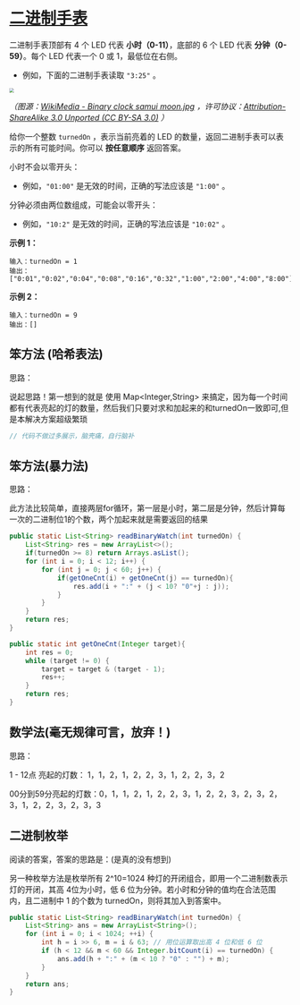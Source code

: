 # [二进制手表](https://leetcode-cn.com/problems/binary-watch/)

二进制手表顶部有 4 个 LED 代表 **小时（0-11）**，底部的 6 个 LED 代表 **分钟（0-59）**。每个 LED 代表一个 0 或 1，最低位在右侧。

- 例如，下面的二进制手表读取 `"3:25"` 。

<img src="http://image.tinx.top/20210621184216.png" style="zoom: 50%;" />

*（图源：[WikiMedia - Binary clock samui moon.jpg](https://commons.m.wikimedia.org/wiki/File:Binary_clock_samui_moon.jpg) ，许可协议：[Attribution-ShareAlike 3.0 Unported (CC BY-SA 3.0)](https://creativecommons.org/licenses/by-sa/3.0/deed.en) ）*

给你一个整数 `turnedOn` ，表示当前亮着的 LED 的数量，返回二进制手表可以表示的所有可能时间。你可以 **按任意顺序** 返回答案。

小时不会以零开头：

- 例如，`"01:00"` 是无效的时间，正确的写法应该是 `"1:00"` 。

分钟必须由两位数组成，可能会以零开头：

- 例如，`"10:2"` 是无效的时间，正确的写法应该是 `"10:02"` 。

**示例 1：**

```
输入：turnedOn = 1
输出：["0:01","0:02","0:04","0:08","0:16","0:32","1:00","2:00","4:00","8:00"]
```

**示例 2：**

```
输入：turnedOn = 9
输出：[]
```



## 笨方法 (哈希表法)

思路：

说起思路！第一想到的就是 使用 Map<Integer,String> 来搞定，因为每一个时间都有代表亮起的灯的数量，然后我们只要对求和加起来的和turnedOn一致即可,但是本解决方案超级繁琐

```java
// 代码不做过多展示，脑壳痛，自行脑补
```



## 笨方法(暴力法)

思路：

此方法比较简单，直接两层for循环，第一层是小时，第二层是分钟，然后计算每一次的二进制位1的个数，两个加起来就是需要返回的结果

```java
public static List<String> readBinaryWatch(int turnedOn) {
    List<String> res = new ArrayList<>();
    if(turnedOn >= 8) return Arrays.asList();
    for (int i = 0; i < 12; i++) {
        for (int j = 0; j < 60; j++) {
            if(getOneCnt(i) + getOneCnt(j) == turnedOn){
                res.add(i + ":" + (j < 10? "0"+j : j));
            }
        }
    }
    return res;
}

public static int getOneCnt(Integer target){
    int res = 0;
    while (target != 0) {
        target = target & (target - 1);
        res++;
    }
    return res;
}
```





## 数学法(毫无规律可言，放弃！)

思路：

1 - 12点 亮起的灯数： 1，1，2，1，2，2，3，1，2，2，3，2

00分到59分亮起的灯数：0，1，1，2，1，2，2，3，1，2，2，3，2，3，2，3，1，2，2，3，2，3，3



## 二进制枚举

阅读的答案，答案的思路是：(是真的没有想到)

另一种枚举方法是枚举所有 2^10=1024 种灯的开闭组合，即用一个二进制数表示灯的开闭，其高 4位为小时，低 6 位为分钟。若小时和分钟的值均在合法范围内，且二进制中 1 的个数为 turnedOn，则将其加入到答案中。

```java
public static List<String> readBinaryWatch(int turnedOn) {
    List<String> ans = new ArrayList<String>();
    for (int i = 0; i < 1024; ++i) {
        int h = i >> 6, m = i & 63; // 用位运算取出高 4 位和低 6 位
        if (h < 12 && m < 60 && Integer.bitCount(i) == turnedOn) {
            ans.add(h + ":" + (m < 10 ? "0" : "") + m);
        }
    }
    return ans;
}
```

